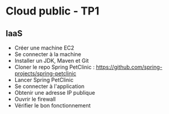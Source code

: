 # Cloud public - TP1

## IaaS

* Créer une machine EC2
* Se connecter à la machine
* Installer un JDK, Maven et Git
* Cloner le repo Spring PetClinic : https://github.com/spring-projects/spring-petclinic
* Lancer Spring PetClinic
* Se connecter à l'application
* Obtenir une adresse IP publique
* Ouvrir le firewall
* Vérifier le bon fonctionnement
